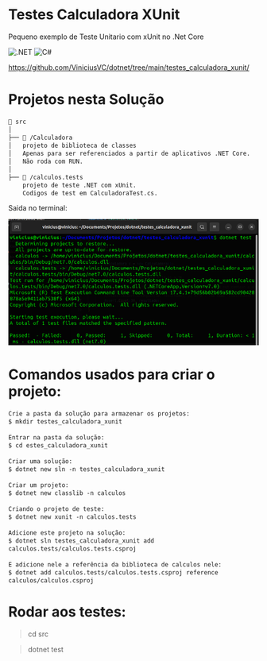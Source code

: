 # Testes Calculadora XUnit 

Pequeno exemplo de Teste Unitario com xUnit no .Net Core 

![.NET](https://img.shields.io/badge/.NET-5C2D91?style=for-the-badge&logo=.net&logoColor=white)
![C#](https://img.shields.io/badge/c%23-%23239120.svg?style=for-the-badge&logo=csharp&logoColor=white)

https://github.com/ViniciusVC/dotnet/tree/main/testes_calculadora_xunit/

# Projetos nesta Solução 
```
📂 src
│   
├── 📂 /Calculadora
│   projeto de biblioteca de classes
│   Apenas para ser referenciados a partir de aplicativos .NET Core. 
│   Não roda com RUN.
│
├── 📂 /calculos.tests
    projeto de teste .NET com xUnit.
    Codigos de test em CalculadoraTest.cs.
```
Saida no terminal:

![teste xunit](docs/Screenshotteste_xunit.png "PrtSc")

# Comandos usados para criar o projeto:
```
Crie a pasta da solução para armazenar os projetos:
$ mkdir testes_calculadora_xunit

Entrar na pasta da solução:
$ cd estes_calculadora_xunit

Criar uma solução:
$ dotnet new sln -n testes_calculadora_xunit

Criar um projeto:
$ dotnet new classlib -n calculos

Criando o projeto de teste:
$ dotnet new xunit -n calculos.tests

Adicione este projeto na solução:
$ dotnet sln testes_calculadora_xunit add calculos.tests/calculos.tests.csproj

E adicione nele a referência da biblioteca de calculos nele:
$ dotnet add calculos.tests/calculos.tests.csproj reference calculos/calculos.csproj
```

# Rodar aos testes:

>cd src

> dotnet test